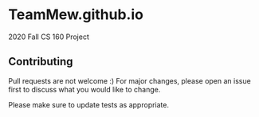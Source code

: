 # TeamMew.github.io

2020 Fall CS 160 Project


## Contributing
Pull requests are not welcome :) For major changes, please open an issue first to discuss what you would like to change.

Please make sure to update tests as appropriate.

